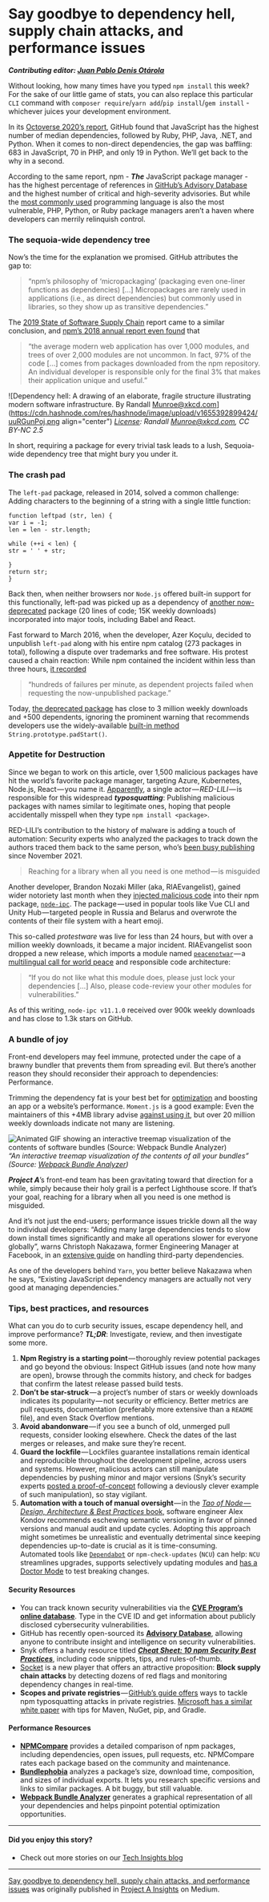 # Say goodbye to dependency hell, supply chain attacks, and performance issues

**_Contributing editor: [Juan Pablo Denis Otárola](https://www.linkedin.com/in/jpdeniso/)_**

Without looking, how many times have you typed `npm install` this week? For the sake of our little game of stats, you can also replace this particular `CLI` command with `composer require`/`yarn add`/`pip install`/`gem install` - whichever juices your development environment.

In its [Octoverse 2020’s report](https://octoverse.github.com/static/github-octoverse-2020-security-report.pdf), GitHub found that JavaScript has the highest number of median dependencies, followed by Ruby, PHP, Java, .NET, and Python. When it comes to non-direct dependencies, the gap was baffling: 683 in JavaScript, 70 in PHP, and only 19 in Python. We’ll get back to the why in a second.

According to the same report, npm - **_The_** JavaScript package manager - has the highest percentage of references in [GitHub’s Advisory Database](https://github.com/advisories?query=type%3Areviewed+ecosystem%3Anpm) and the highest number of critical and high-severity advisories. But while the [most commonly used](https://insights.stackoverflow.com/survey/2021) programming language is also the most vulnerable, PHP, Python, or Ruby package managers aren’t a haven where developers can merrily relinquish control.

### The sequoia-wide dependency tree

Now’s the time for the explanation we promised. GitHub attributes the gap to:

> “npm’s philosophy of ‘micropackaging’ (packaging even one-liner functions as dependencies) \[...\] Micropackages are rarely used in applications (i.e., as direct dependencies) but commonly used in libraries, so they show up as transitive dependencies.”

The [2019 State of Software Supply Chain](https://www.sonatype.com/hubfs/SSC/2019%20SSC/SON_SSSC-Report-2019_jun16-DRAFT.pdf) report came to a similar conclusion, and [npm’s 2018 annual report even found](https://medium.com/npm-inc/this-year-in-javascript-2018-in-review-and-npms-predictions-for-2019-3a3d7e5298ef) that

> “the average modern web application has over 1,000 modules, and trees of over 2,000 modules are not uncommon. In fact, 97% of the code \[...\] comes from packages downloaded from the npm repository. An individual developer is responsible only for the final 3% that makes their application unique and useful.”

![Dependency hell: A drawing of an elaborate, fragile structure illustrating modern software infrastructure. By Randall Munroe@xkcd.com](https://cdn.hashnode.com/res/hashnode/image/upload/v1655392899424/uuRGunPoj.png  align="center")
*[License](https://xkcd.com/2347): Randall Munroe@xkcd.com, CC BY-NC 2.5*

In short, requiring a package for every trivial task leads to a lush, Sequoia-wide dependency tree that might bury you under it.

### The crash pad

The `left-pad` package, released in 2014, solved a common challenge: Adding characters to the beginning of a string with a single little function:

```
function leftpad (str, len) {  
var i = -1;  
len = len - str.length;

while (++i < len) {  
str = ' ' + str;

}  
return str;  
}
```

Back then, when neither browsers nor `Node.js` offered built-in support for this functionally, left-pad was picked up as a dependency of [another now-deprecated](https://www.npmjs.com/package/line-numbers) package (20 lines of code; 15K weekly downloads) incorporated into major tools, including Babel and React.

Fast forward to March 2016, when the developer, Azer Koçulu, decided to unpublish `left-pad` along with his entire npm catalog (273 packages in total), following a dispute over trademarks and free software. His protest caused a chain reaction: While npm contained the incident within less than three hours, [it recorded](https://blog.npmjs.org/post/141577284765/kik-left-pad-and-npm)

> “hundreds of failures per minute, as dependent projects failed when requesting the now-unpublished package.”

Today, [the deprecated package](https://www.npmjs.com/package/left-pad) has close to 3 million weekly downloads and +500 dependents, ignoring the prominent warning that recommends developers use the widely-available [built-in method](https://developer.mozilla.org/en-US/docs/Web/JavaScript/Reference/Global_Objects/String/padStart) `String.prototype.padStart()`.

### Appetite for Destruction

Since we began to work on this article, over 1,500 malicious packages have hit the world’s favorite package manager, targeting Azure, Kubernetes, Node.js, React — you name it. [Apparently](https://checkmarx.com/blog/a-beautiful-factory-for-malicious-packages/), a single actor — _RED-LILI_ — is responsible for this widespread **_typosquatting_**: Publishing malicious packages with names similar to legitimate ones, hoping that people accidentally misspell when they type `npm install <package>`.

RED-LILI’s contribution to the history of malware is adding a touch of automation: Security experts who analyzed the packages to track down the authors traced them back to the same person, who’s [been busy publishing](https://gist.github.com/Aviadg/3e640afe6dcbc651958c270ff9e57c8d) since November 2021.

> Reaching for a library when all you need is one method — is misguided

Another developer, Brandon Nozaki Miller (aka, RIAEvangelist), gained wider notoriety last month when they [injected malicious code](https://gist.github.com/MidSpike/f7ae3457420af78a54b38a31cc0c809c) into their npm package, [`node-ipc`](https://github.com/RIAEvangelist/node-ipc). The package — used in popular tools like Vue CLI and Unity Hub — targeted people in Russia and Belarus and overwrote the contents of their file system with a heart emoji.

This so-called _protestware_ was live for less than 24 hours, but with over a million weekly downloads, it became a major incident. RIAEvangelist soon dropped a new release, which imports a module named [`peacenotwar`](https://github.com/RIAEvangelist/peacenotwar) — a [multilingual call for world peace](https://github.com/RIAEvangelist/peacenotwar/blob/main/WITH-LOVE-FROM-AMERICA.txt) and responsible code architecture:

> “If you do not like what this module does, please just lock your dependencies \[…\] Also, please code-review your other modules for vulnerabilities.”

As of this writing, `node-ipc v11.1.0` received over 900k weekly downloads and has close to 1.3k stars on GitHub.

### A bundle of joy

Front-end developers may feel immune, protected under the cape of a brawny bundler that prevents them from spreading evil. But there’s another reason they should reconsider their approach to dependencies: Performance.

Trimming the dependency fat is your best bet for [optimization](https://itnext.io/a-case-study-of-a-react-pwa-performance-optimization-5e7bf26acffb) and boosting an app or a website’s performance. `Moment.js` is a good example: Even the maintainers of this +4MB library advise [against using it](https://momentjs.com/docs/), but over 20 million weekly downloads indicate not many are listening.

![Animated GIF showing an interactive treemap visualization of the contents of software bundles (Source: Webpack Bundle Analyzer)](https://cdn.hashnode.com/res/hashnode/image/upload/v1655392901726/qWT0UlWHb.gif)
*“An interactive treemap visualization of the contents of all your bundles” (Source: [Webpack Bundle Analyzer](https://github.com/webpack-contrib/webpack-bundle-analyzer))*

**_Project A_**’s front-end team has been gravitating toward that direction for a while, simply because their holy grail is a perfect Lighthouse score. If that’s your goal, reaching for a library when all you need is one method is misguided.

And it’s not just the end-users; performance issues trickle down all the way to individual developers: “Adding many large dependencies tends to slow down install times significantly and make all operations slower for everyone globally”, warns Christoph Nakazawa, former Engineering Manager at Facebook, in an [extensive guide](https://cpojer.net/posts/dependency-managers-dont-manage-your-dependencies) on handling third-party dependencies.

As one of the developers behind `Yarn`, you better believe Nakazawa when he says, “Existing JavaScript dependency managers are actually not very good at managing dependencies.”

### Tips, best practices, and resources

What can you do to curb security issues, escape dependency hell, and improve performance? **_TL;DR_**: Investigate, review, and then investigate some more.

1.  **Npm Registry is a starting point** — thoroughly review potential packages and go beyond the obvious: Inspect GitHub issues (and note how many are open), browse through the commits history, and check for badges that confirm the latest release passed build tests.
2.  **Don’t be star-struck** — a project’s number of stars or weekly downloads indicates its popularity — not security or efficiency. Better metrics are pull requests, documentation (preferably more extensive than a `README` file), and even Stack Overflow mentions.
3.  **Avoid abandonware** — if you see a bunch of old, unmerged pull requests, consider looking elsewhere. Check the dates of the last merges or releases, and make sure they’re recent.
4.  **Guard the lockfile** — Lockfiles guarantee installations remain identical and reproducible throughout the development pipeline, across users and systems. However, malicious actors can still manipulate dependencies by pushing minor and major versions (Snyk’s security experts [posted a proof-of-concept](https://snyk.io/blog/why-npm-lockfiles-can-be-a-security-blindspot-for-injecting-malicious-modules/) following a deviously clever example of such manipulation), so stay vigilant.
5.  **Automation with a touch of manual oversight** — in the [_Tao of Node — Design, Architecture & Best Practices_ book](https://alexkondov.com/tao-of-node/#pin-dependency-version), software engineer Alex Kondov recommends eschewing semantic versioning in favor of pinned versions and manual audit and update cycles. Adopting this approach might sometimes be unrealistic and eventually detrimental since keeping dependencies up-to-date is crucial as it is time-consuming.  
    Automated tools like [`Dependabot`](https://docs.github.com/en/code-security/dependabot/dependabot-version-updates/about-dependabot-version-updates) or `npm-check-updates` (`NCU`) can help: `NCU` streamlines upgrades, supports selectively updating modules and [has a Doctor Mode](https://github.com/raineorshine/npm-check-updates#doctor-mode) to test breaking changes.

#### Security Resources

*   You can track known security vulnerabilities via the [**CVE Program’s online database**](https://www.cve.org/). Type in the CVE ID and get information about publicly disclosed cybersecurity vulnerabilities.
*   GitHub has recently open-sourced its [**Advisory Database**](https://github.com/advisories), allowing anyone to contribute insight and intelligence on security vulnerabilities.
*   Snyk offers a handy resource titled [**_Cheat Sheet: 10 npm Security Best Practices_**](https://snyk.io/blog/ten-npm-security-best-practices/), including code snippets, tips, and rules-of-thumb.
*   [Socket](https://socket.dev/) is a new player that offers an attractive proposition: **Block supply chain attacks** by detecting dozens of red flags and monitoring dependency changes in real-time.
*   **Scopes and private registries** — [GitHub’s guide offers](https://github.blog/2021-02-12-avoiding-npm-substitution-attacks/) ways to tackle npm typosquatting attacks in private registries. [Microsoft has a similar white paper](https://azure.microsoft.com/mediahandler/files/resourcefiles/3-ways-to-mitigate-risk-using-private-package-feeds/3%20Ways%20to%20Mitigate%20Risk%20When%20Using%20Private%20Package%20Feeds%20-%20v1.0.pdf) with tips for Maven, NuGet, pip, and Gradle.

#### Performance Resources

*   [**NPMCompare**](https://npmcompare.com/) provides a detailed comparison of npm packages, including dependencies, open issues, pull requests, etc. NPMCompare rates each package based on the community and maintenance.
*   [**Bundlephobia**](https://bundlephobia.com/) analyzes a package’s size, download time, composition, and sizes of individual exports. It lets you research specific versions and links to similar packages. A bit buggy, but still valuable.
*   [**Webpack Bundle Analyzer**](https://www.npmjs.com/package/webpack-bundle-analyzer) generates a graphical representation of all your dependencies and helps pinpoint potential optimization opportunities.

***
#### Did you enjoy this story?

- Check out more stories on our [Tech Insights blog](https://insights.project-a.com/tech/home)
***
[Say goodbye to dependency hell, supply chain attacks, and performance issues](https://insights.project-a.com/manage-dependency-hell-supply-chain-attacks-and-performance-issues-a01a3e8e5231) was originally published in [Project A Insights](https://insights.project-a.com) on Medium.